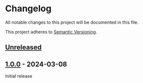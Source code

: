 # Changelog

All notable changes to this project will be documented in this file.

This project adheres to [Semantic Versioning](https://semver.org).

<!--
Note: In this file, do not use the hard wrap in the middle of a sentence for compatibility with GitHub comment style markdown rendering.
-->

## [Unreleased]

## [1.0.0] - 2024-03-08

Initial release

[Unreleased]: https://github.com/taiki-e/checkout-action/compare/v1.0.0...HEAD
[1.0.0]: https://github.com/taiki-e/checkout-action/releases/tag/v1.0.0

